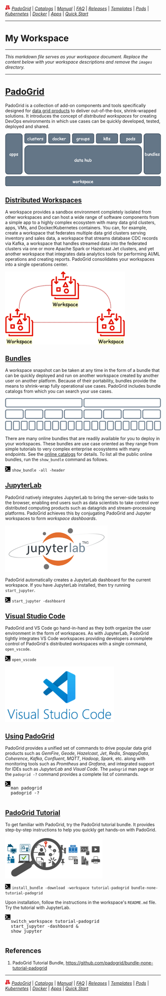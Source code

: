 ![PadoGrid](https://github.com/padogrid/padogrid/raw/develop/images/padogrid-3d-16x16.png) [*PadoGrid*](https://github.com/padogrid) | [*Catalogs*](https://github.com/padogrid/catalog-bundles/blob/master/all-catalog.md) | [*Manual*](https://github.com/padogrid/padogrid/wiki) | [*FAQ*](https://github.com/padogrid/padogrid/wiki/faq) | [*Releases*](https://github.com/padogrid/padogrid/releases) | [*Templates*](https://github.com/padogrid/padogrid/wiki/Using-Bundle-Templates) | [*Pods*](https://github.com/padogrid/padogrid/wiki/Understanding-Padogrid-Pods) | [*Kubernetes*](https://github.com/padogrid/padogrid/wiki/Kubernetes) | [*Docker*](https://github.com/padogrid/padogrid/wiki/Docker) | [*Apps*](https://github.com/padogrid/padogrid/wiki/Apps) | [*Quick Start*](https://github.com/padogrid/padogrid/wiki/Quick-Start)

---

# My Workspace

---

*This markdown file serves as your workspace document. Replace the content below with your workspace descriptions and remove the `images` directory.*

---

# [PadoGrid](https://github.com/padogrid)

PadoGrid is a collection of add-on components and tools specifically designed for [data grid products](https://github.com/padogrid#data-grid-products) to deliver out-of-the-box, shrink-wrapped solutions. It introduces the concept of *distributed workspaces* for creating DevOps environments in which use cases can be quickly developed, tested, deployed and shared.

[![PadoGrid Stack](images/padogrid-intro-stack.drawio.png)](https://github.com/padogrid/padogrid/wiki)

## [Distributed Workspaces](https://github.com/padogrid/padogrid/wiki/Workspace-Lifecycle-Management)

A workspace provides a sandbox environment completely isolated from other workspaces and can host a wide range of software components from a simple app to a highly complex ecosystem with many data grid clusters, apps, VMs, and Docker/Kubernetes containers. You can, for example, create a workspace that federates multiple data grid clusters serving inventory and sales data, a workspace that streams database CDC records via Kafka, a workspace that handles streamed data into the federated clusters via one or more Apache Spark or Hazelcast Jet clusters, and yet another workspace that integrates data analytics tools for performing AI/ML operations and creating reports. PadoGrid consolidates your workspaces into a single operations center.

[![Distributed Workspaces](images/padogrid-intro-workspaces.drawio.png)](https://github.com/padogrid/padogrid/wiki/Workspace-Lifecycle-Management)

## [Bundles](https://github.com/padogrid/catalog-bundles/blob/master/all-catalog.md)

A workspace snapshot can be taken at any time in the form of a bundle that can be quickly deployed and run on another workspace created by another user on another platform. Because of their portability, bundles provide the means to shrink-wrap fully operational use cases. PadoGrid includes bundle catalogs from which you can search your use cases.

[![Bundles](images/padogrid-intro-bundles.drawio.png)](https://github.com/padogrid/catalog-bundles/blob/master/all-catalog.md)

There are many online bundles that are readily available for you to deploy in your workspaces. These bundles are use case oriented as they range from simple tutorials to very complex enterprise ecosystems with many endpoints. See the [online catalogs](https://github.com/padogrid/catalog-bundles/blob/master/all-catalog.md) for details. To list all the public online bundles, run the `show_bundle` command as follows.

![Terminal:](images/terminal.png) `show_bundle -all -header`

## [JupyterLab](https://github.com/padogrid/padogrid/wiki/JupyterLab)

PadoGrid natively integrates JupyterLab to bring the server-side tasks to the browser, enabling end users such as data scientists to take control over distributed computing products such as datagrids and stream-processing platforms. PadoGrid achieves this by conjugating PadoGrid and Jupyter workspaces to form *workspace dashboards*.

[![JupyterLab](images/padogrid-intro-jupyterlab.drawio.png)](https://github.com/padogrid/padogrid/wiki/JupyterLab)

PadoGrid automatically creates a JupyterLab dashboard for the current workspace. If you have JupyterLab installed, then try running `start_jupyter`.

![Terminal:](images/terminal.png) `start_jupyter -dashboard`

## [Visual Studio Code](https://github.com/padogrid/padogrid/wiki/VS-Code)

PadoGrid and VS Code go hand-in-hand as they both organize the user environment in the form of workspaces. As with JupyterLab, PadoGrid tightly integrates VS Code workspaces providing developers a complete control of PadoGrid's distributed workspaces with a single command, `open_vscode`.

![Terminal:](images/terminal.png) `open_vscode`

[![VS Code](images/padogrid-intro-vs-code.drawio.png)](https://github.com/padogrid/padogrid/wiki/VS-Code)

## [Using PadoGrid](https://github.com/padogrid/padogrid/wiki)

PadoGrid provides a unified set of commands to drive popular data grid products such as *GemFire*, *Geode*, *Hazelcast*, *Jet*, *Redis*, *SnappyData*, *Coherence*, *Kafka*, *Confluent*, *MQTT*, *Hadoop*, *Spark*, etc. along with monitoring tools such as *Promtheus* and *Grafana*, and integrated support for IDEs such as *JupyterLab* and *Visual Code*. The `padogrid` man page or the `padogrid -?` command provides a complete list of commands.

<head>
<style>
  .container {
    display: flex;
    align-items: left;
    justify-content: left
  }
</style>
</head>

<div class="container">
    <div class="image">
       <img src="images/terminal.png" alt="Terminal:" />
    </div>
    <div>
    <pre>
man padogrid
padogrid -?
</pre>
    </div>
</div>

## [PadoGrid Tutorial](https://github.com/padogrid/bundle-none-tutorial-padogrid)

To get familiar with PadoGrid, try the PadoGrid tutorial bundle. It provides step-by-step instructions to help you quickly get hands-on with PadoGrid.

[![PadoGrid Tutorial](images/padogrid-intro-tutorial.drawio.png)](https://github.com/padogrid/bundle-none-tutorial-padogrid)

![Terminal:](images/terminal.png) `install_bundle -download -workspace tutorial-padogrid bundle-none-tutorial-padogrid`

Upon installation, follow the instructions in the workspace's `README.md` file. Try the tutorial with JupyterLab.

<div class="container">
    <div class="image">
       <img src="images/terminal.png" alt="Terminal:" />
    </div>
    <div>
    <pre>
switch_workspace tutorial-padogrid
start_jupyter -dashboard &
show_jupyter
</pre>
    </div>
</div>

## References

1. PadoGrid Tutorial Bundle, https://github.com/padogrid/bundle-none-tutorial-padogrid

---

![PadoGrid](https://github.com/padogrid/padogrid/raw/develop/images/padogrid-3d-16x16.png) [*PadoGrid*](https://github.com/padogrid) | [*Catalogs*](https://github.com/padogrid/catalog-bundles/blob/master/all-catalog.md) | [*Manual*](https://github.com/padogrid/padogrid/wiki) | [*FAQ*](https://github.com/padogrid/padogrid/wiki/faq) | [*Releases*](https://github.com/padogrid/padogrid/releases) | [*Templates*](https://github.com/padogrid/padogrid/wiki/Using-Bundle-Templates) | [*Pods*](https://github.com/padogrid/padogrid/wiki/Understanding-Padogrid-Pods) | [*Kubernetes*](https://github.com/padogrid/padogrid/wiki/Kubernetes) | [*Docker*](https://github.com/padogrid/padogrid/wiki/Docker) | [*Apps*](https://github.com/padogrid/padogrid/wiki/Apps) | [*Quick Start*](https://github.com/padogrid/padogrid/wiki/Quick-Start)
